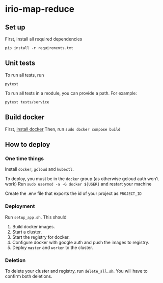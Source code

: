 # irio-map-reduce

## Set up
First, install all required dependencies 
```shell
pip install -r requirements.txt
```
## Unit tests
To run all tests, run
```shell
pytest
```
To run all tests in a module, you can provide a path. For example:
```shell
pytest tests/service
```

## Build docker

First, [install docker](https://docs.docker.com/engine/install/ubuntu/)
Then, run `sudo docker compose build`

## How to deploy

### One time things

Install `docker`, `gcloud` and `kubectl`.

To deploy, you must be in the `docker` group (as otherwise gcloud auth won't work)
Run `sudo usermod -a -G docker ${USER}` and restart your machine

Create the .env file that exports the id of your project as `PROJECT_ID`

### Deployment

Run `setup_app.sh`. This should 
1. Build docker images.
2. Start a cluster.
3. Start the registry for docker.
4. Configure docker with google auth and push the images to registry.
5. Deploy `master` and `worker` to the cluster.

### Deletion

To delete your cluster and registry, run `delete_all.sh`. You will have to confirm both deletions.


